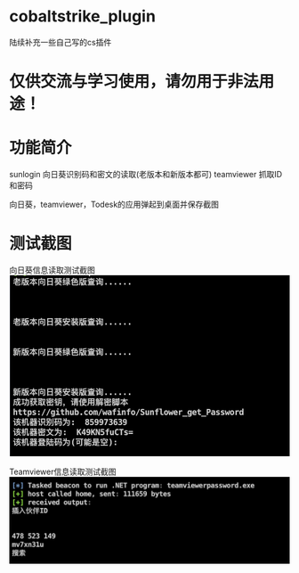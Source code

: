 # cobaltstrike_plugin
陆续补充一些自己写的cs插件

# 仅供交流与学习使用，请勿用于非法用途！

# 功能简介
sunlogin 向日葵识别码和密文的读取(老版本和新版本都可)
teamviewer 抓取ID和密码

向日葵，teamviewer，Todesk的应用弹起到桌面并保存截图

# 测试截图
向日葵信息读取测试截图
![image](https://raw.githubusercontent.com/k1d0ne/cobaltstrike_plugin/master/scripts/sunloginpassword.jpg)


Teamviewer信息读取测试截图
![image](https://raw.githubusercontent.com/k1d0ne/cobaltstrike_plugin/master/scripts/teamviewerpassword.jpg)
